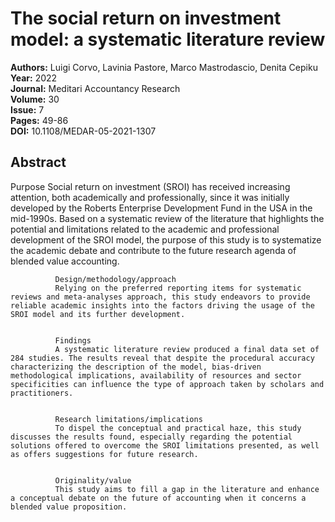 # The social return on investment model: a systematic literature review

**Authors:** Luigi Corvo, Lavinia Pastore, Marco Mastrodascio, Denita Cepiku  
**Year:** 2022  
**Journal:** Meditari Accountancy Research  
**Volume:** 30  
**Issue:** 7  
**Pages:** 49-86  
**DOI:** 10.1108/MEDAR-05-2021-1307  

## Abstract
Purpose
              Social return on investment (SROI) has received increasing attention, both academically and professionally, since it was initially developed by the Roberts Enterprise Development Fund in the USA in the mid-1990s. Based on a systematic review of the literature that highlights the potential and limitations related to the academic and professional development of the SROI model, the purpose of this study is to systematize the academic debate and contribute to the future research agenda of blended value accounting.
            
            
              Design/methodology/approach
              Relying on the preferred reporting items for systematic reviews and meta-analyses approach, this study endeavors to provide reliable academic insights into the factors driving the usage of the SROI model and its further development.
            
            
              Findings
              A systematic literature review produced a final data set of 284 studies. The results reveal that despite the procedural accuracy characterizing the description of the model, bias-driven methodological implications, availability of resources and sector specificities can influence the type of approach taken by scholars and practitioners.
            
            
              Research limitations/implications
              To dispel the conceptual and practical haze, this study discusses the results found, especially regarding the potential solutions offered to overcome the SROI limitations presented, as well as offers suggestions for future research.
            
            
              Originality/value
              This study aims to fill a gap in the literature and enhance a conceptual debate on the future of accounting when it concerns a blended value proposition.

